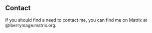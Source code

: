 ## Contact

If you should find a need to contact me, you can find me on Matrix at
@lberrymage:matrix.org.
